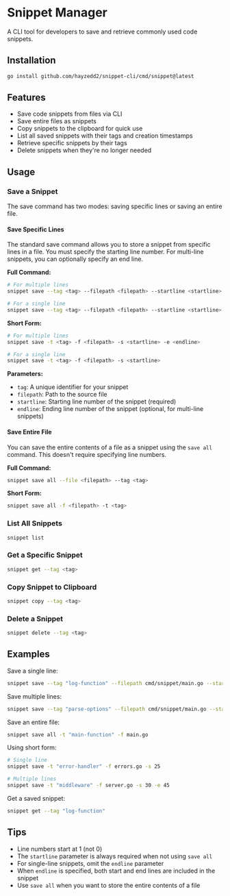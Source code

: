# Snippet Manager

A CLI tool for developers to save and retrieve commonly used code snippets.

## Installation

```bash
go install github.com/hayzedd2/snippet-cli/cmd/snippet@latest
```

## Features

- Save code snippets from files via CLI
- Save entire files as snippets
- Copy snippets to the clipboard for quick use
- List all saved snippets with their tags and creation timestamps
- Retrieve specific snippets by their tags
- Delete snippets when they're no longer needed

## Usage

### Save a Snippet

The save command has two modes: saving specific lines or saving an entire file.

#### Save Specific Lines
The standard save command allows you to store a snippet from specific lines in a file. You must specify the starting line number. For multi-line snippets, you can optionally specify an end line.

**Full Command:**
```bash
# For multiple lines
snippet save --tag <tag> --filepath <filepath> --startline <startline> --endline <endline>

# For a single line
snippet save --tag <tag> --filepath <filepath> --startline <startline>
```

**Short Form:**
```bash
# For multiple lines
snippet save -t <tag> -f <filepath> -s <startline> -e <endline>

# For a single line
snippet save -t <tag> -f <filepath> -s <startline>
```

**Parameters:**
- `tag`: A unique identifier for your snippet
- `filepath`: Path to the source file
- `startline`: Starting line number of the snippet (required)
- `endline`: Ending line number of the snippet (optional, for multi-line snippets)

#### Save Entire File
You can save the entire contents of a file as a snippet using the `save all` command. This doesn't require specifying line numbers.

**Full Command:**
```bash
snippet save all --file <filepath> --tag <tag>
```

**Short Form:**
```bash
snippet save all -f <filepath> -t <tag>
```

### List All Snippets

```bash
snippet list
```

### Get a Specific Snippet

```bash
snippet get --tag <tag>
```

### Copy Snippet to Clipboard

```bash
snippet copy --tag <tag>
```

### Delete a Snippet

```bash
snippet delete --tag <tag>
```

## Examples

Save a single line:
```bash
snippet save --tag "log-function" --filepath cmd/snippet/main.go --startline 15
```

Save multiple lines:
```bash
snippet save --tag "parse-options" --filepath cmd/snippet/main.go --startline 10 --endline 40
```

Save an entire file:
```bash
snippet save all -t "main-function" -f main.go
```

Using short form:
```bash
# Single line
snippet save -t "error-handler" -f errors.go -s 25

# Multiple lines
snippet save -t "middleware" -f server.go -s 30 -e 45
```

Get a saved snippet:
```bash
snippet get --tag "log-function"
```

## Tips

- Line numbers start at 1 (not 0)
- The `startline` parameter is always required when not using `save all`
- For single-line snippets, omit the `endline` parameter
- When `endline` is specified, both start and end lines are included in the snippet
- Use `save all` when you want to store the entire contents of a file